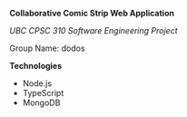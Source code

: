 **Collaborative Comic Strip Web Application**

*UBC CPSC 310 Software Engineering Project*

Group Name: dodos

**Technologies**
* Node.js
* TypeScript
* MongoDB

